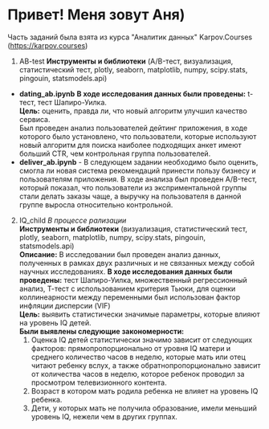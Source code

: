 # Привет! Меня зовут Аня)
Часть заданий была взята из курса "Аналитик данных" Karpov.Courses (https://karpov.courses)
1. AB-test
  **Инструменты и библиотеки** (A/B-тест, визуализация, статистический тест, plotly, seaborn, matplotlib, numpy, scipy.stats, pingouin, statsmodels.api)
- **dating_ab.ipynb**
  **В ходе исследования данных были проведены:** t-тест, тест Шапиро-Уилка.  
  **Цель:** оценить, правда ли, что новый алгоритм улучшил качество сервиса.  
  Был проведен анализ пользователей дейтинг приложения, в ходе которого было установлено, что пользователи, которые используют новый алгоритм для поиска наиболее подходящих анкет имеют больший CTR, чем контрольная группа пользователей.  
- **deliver_ab.ipynb** - В следующем задании необходимо было оценить, смогла ли новая система рекомендаций принести пользу бизнесу и пользователям приложения. В ходе анализа был проведен A/B-тест, который показал, что пользователи из эксприментальной группы стали делать заказы чаще, а выручку на пользователя в данной группе выросла относительно контрольной.   
2.  IQ_child *В процессе рализации*  
  **Инструменты и библиотеки** (визуализация, статистический тест, plotly, seaborn, matplotlib, numpy, scipy.stats, pingouin, statsmodels.api)  
   **Описание:** В исследовании был проведен анализ данных, полученных в рамках двух различных и не связанных между собой научных исследованиях.
   **В ходе исследования данных были проведены:** тест Шапиро-Уилка, множественный регрессионный анализ, Т-тест с использованием критерия Тьюки, для оценки коллинеарности между переменными был использован фактор инфляции дисперсии (VIF)  
   **Цель:** выявить статистически значимые параметры, которые влияют на уровень IQ детей.  
   **Были выявлены следующие закономерности:**  
    1. Оценка IQ детей статистически значимо зависит от следующих факторов: прямопропорционально от уровня IQ матери и среднего количество часов в неделю, которые мать или отец читают ребенку вслух, а также обратнопропорционально зависит от количества часов в неделю, которое ребенок проводил за просмотром телевизионного контента.  
    2. Возраст в котором мать родила ребенка не влияет на уровень IQ ребенка.  
    3. Дети, у которых мать не получила образование, имели меньший уровень IQ, нежели чем в других группах.  

